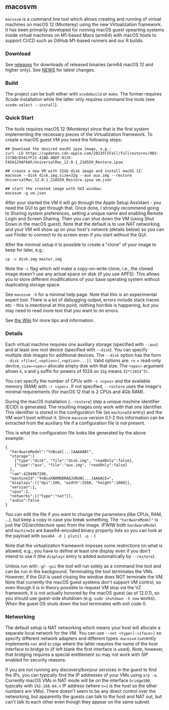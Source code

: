 ## macosvm
`macosvm` is a command line tool which allows creating and running of virtual machines on macOS 12 (Monterey) using the new Virtualization framework. It has been primarily developed for running macOS guest opearting systems inside virtual machines on M1-based Macs (arm64) with macOS hosts to support CI/CD such as GitHub M1-based runners and our R builds.

### Download
See [releases](https://github.com/s-u/macosvm/releases) for downloads of released binaries (arm64 macOS 12 and higher only). See [NEWS](https://github.com/s-u/macosvm/blob/master/NEWS.md) for latest changes.

### Build
The project can be built either with `xcodebuild` or `make`. The former requires Xcode installation while the latter only requires command line tools (see `xcode-select --install`).

### Quick Start
The tools requires macOS 12 (Monterey) since that is the first system implementing the necessary pieces of the Virtualization framework. To create a macOS guest VM you need the following steps:

```
## Download the desired macOS ipsw image, e.g.:
curl -LO https://updates.cdn-apple.com/2021FCSFall/fullrestores/002-23780/D3417F21-41BD-4DDF-9135-FA5A129AF6AF/UniversalMac_12.0.1_21A559_Restore.ipsw

## create a new VM with 32Gb disk image and install macOS 12:
macosvm --disk disk.img,size=32g --aux aux.img --restore UniversalMac_12.0.1_21A559_Restore.ipsw vm.json

## start the created image with GUI window:
macosvm -g vm.json
```

After your started the VM it will go through the Apple Setup Assistant - you need the GUI to get through that. Once done, I strongly recommend going to Sharing system preferences, setting a unique name and enabling Remote Login and Screen Sharing. Then you can shut down the VM (using Shut Down in the macOS guest). Note that the default is to use NAT networking and your VM will show up on your host's network (details below) so you can use Finder to connect to its screen even if you start without the GUI.

After the minimal setup it ts possible to create a "clone" of your image to keep for later, e.g.:

```
cp -c disk.img master.img
```

Note the `-c` flag which will make a copy-on-write clone, i.e., the cloned image doesn't use any actual space on disk (if you use APFS). This allows you to store different modifications of your base operating system without duplicating storage space.

See `macosvm -h` for a minimal help page. Note that this is an experimental expert tool. There is a lot of debugging output, errors include stack traces etc - this is intentional at this point, nothing horrible is happening, but you may need to read more text that you want to on errors.

See [the Wiki](https://github.com/s-u/macosvm/wiki) for more tips and information.

### Details

Each virtual machine requires one auxiliary storage (specified with `--aux`) and at least one root device (specified with `--disk`). You can specify multiple disk images for additional devices. The `--disk` option has the form `--disk <file>[,<option>[,<option>...]]`. Valid options are: `ro` = read-only device, `size=<spec>` allocate empty disk with that size. The `<spec>` argument allows `k`, `m` and `g` suffix for powers of 1024 so `32g` means `32*(1024^3)`.

You can specify the number of CPUs with `-c <cpus>` and the available memory (RAM) with `-r <spec>`. If not specified, `--restore` uses the image's minimal requirements (for macOS 12 that is 2 CPUs and 4Gb RAM).

During the macOS installation (`--restore`) step a unique machine identifier (ECID) is generated. The resulting images only work with that one identifier. This identifier is stored in the configuration file (as `machineId` entry) and the VM won't boot without it. Since `macosvm` version 0.1-2 this information can be extracted from the auxiliary file if a configuration file is not present.

This is what the configuration file looks like generated by the above example:
```
{
  "hardwareModel":"YnBsaX[...]AAAAABt",
  "storage":[
    {"type":"disk", "file":"disk.img", "readOnly":false},
    {"type":"aux", "file":"aux.img", "readOnly":false}
  ],
  "ram":4294967296,
  "machineId":"YnBsaXN0MDDRAQJURUN[...]AAAACE=",
  "displays":[{"dpi":200, "width":2560, "height":1600}],
  "version":1,
  "cpus":2,
  "networks":[{"type":"nat"}],
  "audio":false
}
```
You can edit the file if you want to change the parameters (like CPUs, RAM, ...), but keep a copy in case you break something. The `"hardwareModel"` is just the OS/architecture spec from the image. (FWIW both `hardwareModel` and `machineId` are base64-encoded binary property lists so you can look at the payload with `base64 -d | plutil -p -` )

Note that the virtualization framework imposes some restrictions on what is allowed, e.g., you have to define at least one display even if you don't intend to use it (the `displays` entry is added automatically by `--restore`).

Unless run with `-g`/`--gui` the tool will run solely as a command line tool and can be run in the background. Terminating the tool terminates the VMs. However, if the GUI is used closing the window does NOT terminate the VM. Note that currently the macOS guest systems don't support VM control, so even though it is in theory possible to request VM stop via the VZ framework, it is not actually honored by the macOS guest (as of 12.0.1), so you should use guest-side shutdown (e.g. `sudo shutdown -h now` works). When the guest OS shuts down the tool terminates with exit code 0.

### Networking

The default setup is NAT networking which means your host will allocate a separate local network for the VM. You can use `--net <type>[:<iface>]` so specify different network adapters and different types. `macosvm` currently implements `nat` and `bridge` where the latter requires the name of the host interface to bridge to (if left blank the first interface is used). Note, however, that bridging requires a special entitlement so may not work with SIP enabled for security reasons.

If you are not running any discovery/bonjour services in the guest to find the IPs, you can typically find the IP addresses of your VMs using `arp -a`. Currently macOS VMs in NAT mode will be on the interface `bridge100`, typically with `192.168.64.x` IP address (where `x=1` is the host so the other numbers are VMs). There doesn't seem to be any direct control over the networking, but apparently the guests can talk to the host and NAT out, but can't talk to each other even though they appear on the same subnet.
